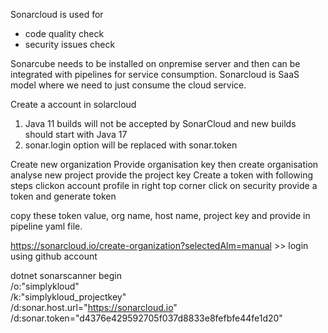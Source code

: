 Sonarcloud is used for
  -  code quality check
  -  security issues check

Sonarcube needs to be installed on onpremise server and then can be integrated with pipelines for service consumption.
Sonarcloud is SaaS model where we need to just consume the cloud service.

Create a account in solarcloud
1) Java 11 builds will not be accepted by SonarCloud and new builds should start with Java 17
2) sonar.login option will be replaced with sonar.token

Create new organization 
Provide organisation key
then create organisation
analyse new project
provide the project key
Create a token with following steps
  clickon account profile in right top corner
  click on security
  provide a token and generate token

copy these token value, org name, host name, project key and provide in pipeline yaml file.

https://sonarcloud.io/create-organization?selectedAlm=manual >> login using github account

dotnet sonarscanner begin \
  /o:"simplykloud" \
  /k:"simplykloud_projectkey" \
  /d:sonar.host.url="https://sonarcloud.io" \
  /d:sonar.token="d4376e429592705f037d8833e8fefbfe44fe1d20"

